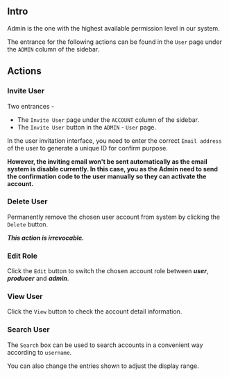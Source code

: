 ## Intro

Admin is the one with the highest available permission level in our system.

The entrance for the following actions can be found in the `User` page under the `ADMIN` column of the sidebar.

## Actions

### Invite User

Two entrances - 

- The `Invite User` page under the `ACCOUNT` column of the sidebar.
- The `Invite User` button in the `ADMIN` - `User` page.

In the user invitation interface, you need to enter the correct `Email address` of the user to generate a unique ID for confirm purpose.

**However, the inviting email won't be sent automatically as the email system is disable currently. In this case, you as the Admin need to send the confirmation code to the user manually so they can activate the account.**

### Delete User

Permanently remove the chosen user account from system by clicking the `Delete` button.

***This action is irrevocable.***

### Edit Role

Click the `Edit` button to switch the chosen account role between ***user***, ***producer*** and ***admin***.

### View User

Click the `View` button to check the account detail information.

### Search User

The `Search` box can be used to search accounts in a convenient way according to `username`.

You can also change the entries shown to adjust the display range.
